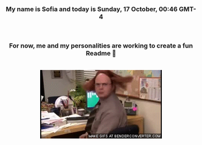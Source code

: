 


<div align="center">
<h3 >My name is Sofia and today is Sunday, 17 October, 00:46 GMT-4</h3><br>
<h3 >For now, me and my personalities are working to create a fun Readme 👋
</h3><br>
<img src='img/dwight.gif' alt='working...'/>
</div>

